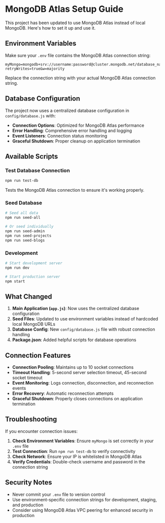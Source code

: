 # MongoDB Atlas Setup Guide

This project has been updated to use MongoDB Atlas instead of local MongoDB. Here's how to set it up and use it.

## Environment Variables

Make sure your `.env` file contains the MongoDB Atlas connection string:

```env
myMongo=mongodb+srv://username:password@cluster.mongodb.net/database_name?retryWrites=true&w=majority
```

Replace the connection string with your actual MongoDB Atlas connection string.

## Database Configuration

The project now uses a centralized database configuration in `config/database.js` with:

- **Connection Options**: Optimized for MongoDB Atlas performance
- **Error Handling**: Comprehensive error handling and logging
- **Event Listeners**: Connection status monitoring
- **Graceful Shutdown**: Proper cleanup on application termination

## Available Scripts

### Test Database Connection
```bash
npm run test-db
```
Tests the MongoDB Atlas connection to ensure it's working properly.

### Seed Database
```bash
# Seed all data
npm run seed-all

# Or seed individually
npm run seed-admin
npm run seed-projects
npm run seed-blogs
```

### Development
```bash
# Start development server
npm run dev

# Start production server
npm start
```

## What Changed

1. **Main Application (`app.js`)**: Now uses the centralized database configuration
2. **Seed Files**: Updated to use environment variables instead of hardcoded local MongoDB URLs
3. **Database Config**: New `config/database.js` file with robust connection handling
4. **Package.json**: Added helpful scripts for database operations

## Connection Features

- **Connection Pooling**: Maintains up to 10 socket connections
- **Timeout Handling**: 5-second server selection timeout, 45-second socket timeout
- **Event Monitoring**: Logs connection, disconnection, and reconnection events
- **Error Recovery**: Automatic reconnection attempts
- **Graceful Shutdown**: Properly closes connections on application termination

## Troubleshooting

If you encounter connection issues:

1. **Check Environment Variables**: Ensure `myMongo` is set correctly in your `.env` file
2. **Test Connection**: Run `npm run test-db` to verify connectivity
3. **Check Network**: Ensure your IP is whitelisted in MongoDB Atlas
4. **Verify Credentials**: Double-check username and password in the connection string

## Security Notes

- Never commit your `.env` file to version control
- Use environment-specific connection strings for development, staging, and production
- Consider using MongoDB Atlas VPC peering for enhanced security in production 